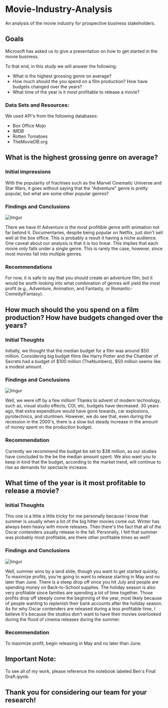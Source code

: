 # Movie-Industry-Analysis
An analysis of the movie industry for prospective business stakeholders.

## Goals
Microsoft has asked us to give a presentation on how to get started in the movie business.  

To that end, in this study we will answer the following:
* What is the highest grossing genre on average?
* How much should the you spend on a film production? How have budgets changed over the years?
* What time of the year is it most profitable to release a movie?

### Data Sets and Resources:
We used API's from the following databases:
* Box Office Mojo
* IMDB
* Rotten Tomatoes
* TheMovieDB.org

## What is the highest grossing genre on average?
### Initial impressions
With the popularity of frachises such as the Marvel Cinematic Universe and Star Wars,
it goes without saying that the "Adventure" genre is pretty popular, but what are some other popular genres?

### Findings and Conclusions
![Imgur](https://i.imgur.com/kpjkSiN.png)

There we have it! Adventure is the most profitible genre with animation not far behind it. Documentaries, despite being popular on Netflix, just don't sell well at the box office. This is probably a result it having a niche audience. One caveat about our analysis is that it is too linear. This implies that each movie only falls under a single genre. This is rarely the case, however, since most movies fall into multiple genres.

### Recommendations

For now, it is safe to say that you should create an adventure film, but it would be worth looking into what combination of genres will yield the most profit (e.g., Adventure, Animation, and Fantasty, or Romantic-Comedy/Fantasy).

## How much should the you spend on a film production? How have budgets changed over the years?

### Initial Thoughts 

Initially, we thought that the median budget for a film was around $50 million.  Considering big budget films like Harry Potter and the Chamber of Secrets had a budget of $100 million (TheNumbers), $50 million seems like a modest amount.

### Findings and Conclusions
![Imgur](https://i.imgur.com/gkI3Skq.png)

Well, we were off by a few million! Thanks to advent of modern technology, such as, visual studio effects, CGI, etc, budgets have decreased. 30 years ago, that extra expenditure  would have gone towards, car explosions, pyrotechnics, and stuntmen.  However, we do see that, even during the recession in the 2000's, there is a slow but steady increase in the amount of money spent on the production budget.

### Recommendation

Currently we recommend the budget be set to $38 million, as our studies have concluded to the be the median amount spent.  We also want you to keep in kind that the budget, according to the market trend, will continue to rise as demands for spectacle increase.

## What time of the year is it most profitable to release a movie?

### Initial Thoughts
This one is a little a little tricky for me personally because I know that summer is usually when a lot of the big hitter movies come out.  Winter has always been heavy with movie releases.  Then there's the fact that all of the Oscar contenders usually release in the fall.  Personally, I felt that summer was probably most profitable, are there other profitable times as well?

### Findings and Conclusions
![Imgur](https://i.imgur.com/mEVnN3U.png)

Well, summer wins by a land slide, though you want to get started quickly.  To maximize profits, you're going to want to release starting in May and no later than June.  There is a steep drop off once you hit July and people are spending money on Back-to-School supplies.  The holiday season is also very profitable since families are spending a lot of time together.  Those profits drop off steeply come the beginning of the year, most likely because of people wanting to replenish their bank accounts after the holiday season.  As for why Oscar contenders are released during a less profitable time, I believe it's because the studios don't want to have their movies overlooked during the flood of cinema releases during the summer.  

### Recommendation

To maximize profit, begin releasing in May and no later than June. 

## Important Note:
To see all of my work, please reference the notebook labeled Ben's Final Draft.ipynb.

## Thank you for considering our team for your research!
